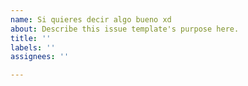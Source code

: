 ```yaml
---
name: Si quieres decir algo bueno xd
about: Describe this issue template's purpose here.
title: ''
labels: ''
assignees: ''

---
```




